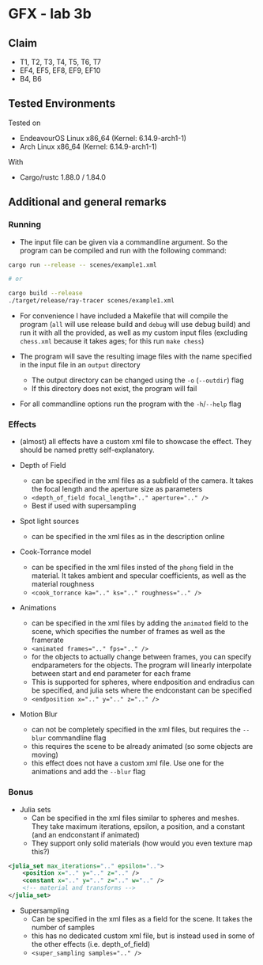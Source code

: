 # GFX - lab 3b

## Claim

- T1, T2, T3, T4, T5, T6, T7
- EF4, EF5, EF8, EF9, EF10
- B4, B6

## Tested Environments

Tested on

- EndeavourOS Linux x86_64 (Kernel: 6.14.9-arch1-1)
- Arch Linux x86_64 (Kernel: 6.14.9-arch1-1)

With

- Cargo/rustc 1.88.0 / 1.84.0

## Additional and general remarks

### Running

- The input file can be given via a commandline argument. So the program can be compiled and run with the following command:

```sh
cargo run --release -- scenes/example1.xml

# or

cargo build --release
./target/release/ray-tracer scenes/example1.xml
```

- For convenience I have included a Makefile that will compile the program (`all` will use release build and `debug` will use debug build) and run it with all the provided, as well as my custom input files (excluding `chess.xml` because it takes ages; for this run `make chess`)

- The program will save the resulting image files with the name specified in the input file in an `output` directory
  - The output directory can be changed using the `-o` (`--outdir`) flag
  - If this directory does not exist, the program will fail

- For all commandline options run the program with the `-h`/`--help` flag

### Effects

- (almost) all effects have a custom xml file to showcase the effect. They should be named pretty self-explanatory.

- Depth of Field
  - can be specified in the xml files as a subfield of the camera. It takes the focal length and the aperture size as parameters
  - `<depth_of_field focal_length=".." aperture=".." />`
  - Best if used with supersampling

- Spot light sources
  - can be specified in the xml files as in the description online

- Cook-Torrance model
  - can be specified in the xml files insted of the `phong` field in the material. It takes ambient and specular coefficients, as well as the material roughness
  - `<cook_torrance ka=".." ks=".." roughness=".." />`

- Animations
  - can be specified in the xml files by adding the `animated` field to the scene, which specifies the number of frames as well as the framerate
  - `<animated frames=".." fps=".." />`
  - for the objects to actually change between frames, you can specify endparameters for the objects. The program will linearly interpolate between start and end parameter for each frame
  - This is supported for spheres, where endposition and endradius can be specified, and julia sets where the endconstant can be specified
  - `<endposition x=".." y=".." z=".." />`

- Motion Blur
  - can not be completely specified in the xml files, but requires the `--blur` commandline flag
  - this requires the scene to be already animated (so some objects are moving)
  - this effect does not have a custom xml file. Use one for the animations and add the `--blur` flag

### Bonus

- Julia sets
  - Can be specified in the xml files similar to spheres and meshes. They take maximum iterations, epsilon, a position, and a constant (and an endconstant if animated)
  - They support only solid materials (how would you even texture map this?)

```xml
<julia_set max_iterations=".." epsilon="..">
    <position x=".." y=".." z=".." />
    <constant x=".." y=".." z=".." w=".." />
    <!-- material and transforms -->
</julia_set>
```

- Supersampling
  - Can be specified in the xml files as a field for the scene. It takes the number of samples
  - this has no dedicated custom xml file, but is instead used in some of the other effects (i.e. depth_of_field)
  - `<super_sampling samples=".." />`
